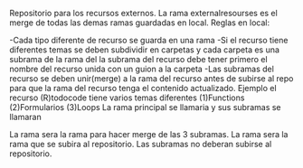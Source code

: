 Repositorio para los recursos externos.
La rama externalresourses es el merge de todas las demas ramas guardadas en local.
Reglas en local:

-Cada tipo diferente de recurso se guarda en una rama <recurso>
-Si el recurso tiene diferentes temas se deben subdividir en carpetas y cada carpeta es una subrama de la rama del <recurso>
 la subrama del recurso debe tener primero el nombre del recurso unida con un guion a la carpeta <recurso-carpeta>
-Las subramas del recurso se deben unir(merge) a la rama del recurso antes de subirse al repo para que la rama del recurso tenga
 el contenido actualizado. 
Ejemplo el recurso (R)todocode tiene varios temas diferentes  (1)Functions (2)Formularios (3)Loops 
La rama principal se llamaria <todocode> y sus subramas se llamaran <todocode-functions> <todocode-formularios> <todocode-loops>

La rama <todocode> sera la rama para hacer merge de las 3 subramas. 
La rama <todocode> sera la rama que se subira al repositorio.
Las subramas no deberan subirse al repositorio.

